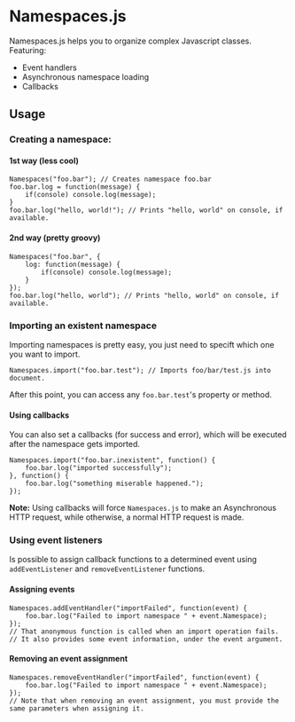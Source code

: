 Namespaces.js
=============
Namespaces.js helps you to organize complex Javascript classes. Featuring:

 * Event handlers
 * Asynchronous namespace loading
 * Callbacks

Usage
-----

### Creating a namespace:
#### 1st way (less cool)

    Namespaces("foo.bar"); // Creates namespace foo.bar
    foo.bar.log = function(message) {
        if(console) console.log(message);
    }
    foo.bar.log("hello, world!"); // Prints "hello, world" on console, if available.

#### 2nd way (pretty groovy)

    Namespaces("foo.bar", {
        log: function(message) {
            if(console) console.log(message);
        }
    });
    foo.bar.log("hello, world"); // Prints "hello, world" on console, if available.

### Importing an existent namespace
Importing namespaces is pretty easy, you just need to specift which one you want to import.

    Namespaces.import("foo.bar.test"); // Imports foo/bar/test.js into document.

After this point, you can access any `foo.bar.test`'s property or method.

#### Using callbacks
You can also set a callbacks (for success and error), which will be executed after the namespace gets imported.

    Namespaces.import("foo.bar.inexistent", function() {
        foo.bar.log("imported successfully");
    }, function() {
        foo.bar.log("something miserable happened.");
    });

**Note:** Using callbacks will force `Namespaces.js` to make an Asynchronous HTTP request, while otherwise, a normal HTTP request is made.

### Using event listeners
Is possible to assign callback functions to a determined event using `addEventListener` and `removeEventListener` functions.

#### Assigning events

    Namespaces.addEventHandler("importFailed", function(event) {
        foo.bar.log("Failed to import namespace " + event.Namespace);
    });
    // That anonymous function is called when an import operation fails. 
    // It also provides some event information, under the event argument.

#### Removing an event assignment

    Namespaces.removeEventHandler("importFailed", function(event) {
        foo.bar.log("Failed to import namespace " + event.Namespace);
    });
    // Note that when removing an event assignment, you must provide the same parameters when assigning it.
    


